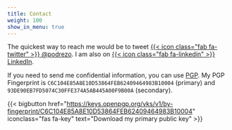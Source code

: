 ```yaml
---
title: Contact
weight: 100
show_in_menu: true
---
```


The quickest way to reach me would be to tweet [{{< icon class="fab fa-twitter" >}} @podrezo](https://twitter.com/podrezo). I am also on [{{< icon class="fab fa-linkedin" >}} LinkedIn](https://ca.linkedin.com/in/podrezo).


If you need to send me confidential information, you can use [PGP](https://www.openpgp.org/). My PGP Fingerprint is `C6C104E85A8E10D53864FEB62409464983B10004` (primary) and `93DE90EB7FD5074C30FFE374A5AB445A00F9B00A` (secondary).

{{< bigbutton href="https://keys.openpgp.org/vks/v1/by-fingerprint/C6C104E85A8E10D53864FEB62409464983B10004" iconclass="fas fa-key" text="Download my primary public key" >}}
